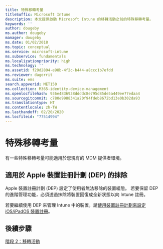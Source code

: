 ```yaml
---
title: 特殊移轉考量
titleSuffix: Microsoft Intune
description: 本文提供啟動 Microsoft Intune 的移轉活動之前的特殊移轉考量。
keywords: ''
author: dougeby
ms.author: dougeby
manager: dougeby
ms.date: 01/02/2018
ms.topic: conceptual
ms.service: microsoft-intune
ms.subservice: fundamentals
ms.localizationpriority: high
ms.technology: ''
ms.assetid: f29d2894-e98b-4f2c-b444-a8ccc1b7efdd
ms.reviewer: dagerrit
ms.suite: ems
search.appverid: MET150
ms.collection: M365-identity-device-management
ms.openlocfilehash: 936e4836938ddddc8e795d85de5a449ee77edaa4
ms.sourcegitcommit: c780e9988341a20f94fdeb8672bd13e0b302da93
ms.translationtype: HT
ms.contentlocale: zh-TW
ms.lasthandoff: 02/20/2020
ms.locfileid: "77514994"
---
```

# <a name="special-migration-considerations"></a>特殊移轉考量

有一些特殊移轉考量可能適用於您現有的 MDM 提供者環境。

## <a name="wipe-for-apples-device-enrollment-program-dep"></a>適用於 Apple 裝置註冊計劃 (DEP) 的抹除

Apple 裝置註冊計劃 (DEP) 設定了使用者無法移除的裝置組態。 若要保留 DEP 的進階管理功能，必須透過抹除將裝置回復成全新狀態以向 Intune 註冊。

若要繼續使用 DEP 來管理 Intune 中的裝置，請[使用裝置註冊計劃來設定 iOS/iPadOS 裝置註冊](../enrollment/device-enrollment-program-enroll-ios.md)。


## <a name="next-steps"></a>後續步驟

[階段 2：移轉活動](../migration-guide-campaign.md)
